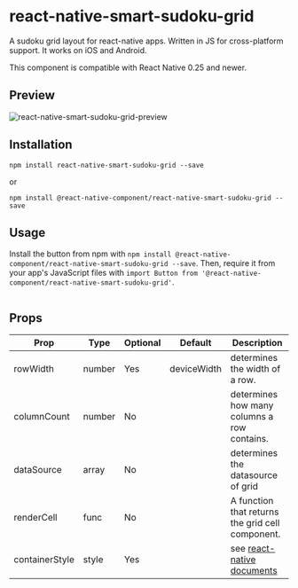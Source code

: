 # react-native-smart-sudoku-grid

A sudoku grid layout for react-native apps. Written in JS for cross-platform support.
It works on iOS and Android.

This component is compatible with React Native 0.25 and newer.

## Preview

![react-native-smart-sudoku-grid-preview][1]

## Installation

```
npm install react-native-smart-sudoku-grid --save
```

or

```
npm install @react-native-component/react-native-smart-sudoku-grid --save
```

## Usage

Install the button from npm with `npm install @react-native-component/react-native-smart-sudoku-grid --save`.
Then, require it from your app's JavaScript files with `import Button from '@react-native-component/react-native-smart-sudoku-grid'`.

```js

```

## Props

Prop            | Type   | Optional | Default     | Description
--------------- | ------ | -------- | ----------- | -----------
rowWidth        | number | Yes      | deviceWidth | determines the width of a row.
columnCount     | number | No       |             | determines how many columns a row contains.
dataSource      | array  | No       |             | determines the datasource of grid
renderCell      | func   | No       |             | A function that returns the grid cell component.
containerStyle  | style  | Yes      |             | see [react-native documents][2]


[1]: http://cyqresig.github.io/img/react-native-smart-sudoku-grid-preview-v1.0.0.gif
[2]: https://facebook.github.io/react-native/docs/style.html